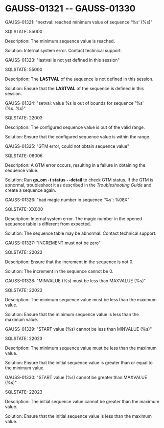 # GAUSS-01321 -- GAUSS-01330<a name="EN-US_TOPIC_0302072979"></a>

GAUSS-01321: "nextval: reached minimum value of sequence '%s' \(%s\)"

SQLSTATE: 55000

Description: The minimum sequence value is reached.

Solution: Internal system error. Contact technical support.

GAUSS-01323: "lastval is not yet defined in this session"

SQLSTATE: 55000

Description: The  **LASTVAL**  of the sequence is not defined in this session.

Solution: Ensure that the  **LASTVAL**  of the sequence is defined in this session.

GAUSS-01324: "setval: value %s is out of bounds for sequence '%s' \(%s..%s\)"

SQLSTATE: 22003

Description: The configured sequence value is out of the valid range.

Solution: Ensure that the configured sequence value is within the range.

GAUSS-01325: "GTM error, could not obtain sequence value"

SQLSTATE: 08006

Description: A GTM error occurs, resulting in a failure in obtaining the sequence value.

Solution: Run  **gs\_om -t status --detail**  to check GTM status. If the GTM is abnormal, troubleshoot it as described in the  _Troubleshooting Guide_  and create a sequence again.

GAUSS-01326: "bad magic number in sequence '%s': %08X"

SQLSTATE: XX000

Description: Internal system error. The magic number in the opened sequence table is different from expected.

Solution: The sequence table may be abnormal. Contact technical support.

GAUSS-01327: "INCREMENT must not be zero"

SQLSTATE: 22023

Description: Ensure that the increment in the sequence is not 0.

Solution: The increment in the sequence cannot be 0.

GAUSS-01328: "MINVALUE \(%s\) must be less than MAXVALUE \(%s\)"

SQLSTATE: 22023

Description: The minimum sequence value must be less than the maximum value.

Solution: Ensure that the minimum sequence value is less than the maximum value.

GAUSS-01329: "START value \(%s\) cannot be less than MINVALUE \(%s\)"

SQLSTATE: 22023

Description: The minimum sequence value must be less than the maximum value.

Solution: Ensure that the initial sequence value is greater than or equal to the minimum value.

GAUSS-01330: "START value \(%s\) cannot be greater than MAXVALUE \(%s\)"

SQLSTATE: 22023

Description: The initial sequence value cannot be greater than the maximum value.

Solution: Ensure that the initial sequence value is less than the maximum value.

